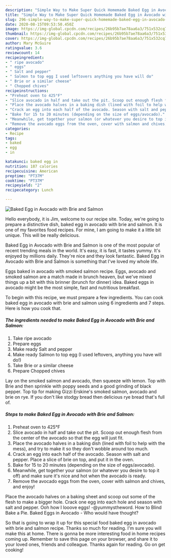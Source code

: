 ```yaml
---
description: "Simple Way to Make Super Quick Homemade Baked Egg in Avocado with Brie and Salmon"
title: "Simple Way to Make Super Quick Homemade Baked Egg in Avocado with Brie and Salmon"
slug: 296-simple-way-to-make-super-quick-homemade-baked-egg-in-avocado-with-brie-and-salmon
date: 2020-08-15T09:53:50.450Z
image: https://img-global.cpcdn.com/recipes/26b95b7ae78aa6a3/751x532cq70/baked-egg-in-avocado-with-brie-and-salmon-recipe-main-photo.jpg
thumbnail: https://img-global.cpcdn.com/recipes/26b95b7ae78aa6a3/751x532cq70/baked-egg-in-avocado-with-brie-and-salmon-recipe-main-photo.jpg
cover: https://img-global.cpcdn.com/recipes/26b95b7ae78aa6a3/751x532cq70/baked-egg-in-avocado-with-brie-and-salmon-recipe-main-photo.jpg
author: Mary McGuire
ratingvalue: 3.6
reviewcount: 14
recipeingredient:
- " ripe avocado"
- " eggs"
- " Salt and pepper"
- " Salmon to top egg I used leftovers anything you have will do"
- " Brie or a similar cheese"
- " Chopped chives"
recipeinstructions:
- "Preheat oven to 425°F"
- "Slice avocado in half and take out the pit. Scoop out enough flesh from the center of the avocado so that the egg will just fit."
- "Place the avocado halves in a baking dish (lined with foil to help with the mess), and try to make it so they don&#39;t wobble around too much."
- "Crack an egg into each half of the avocado. Season with salt and pepper. Place a slice of brie on top, and put it in the oven."
- "Bake for 15 to 20 minutes (depending on the size of eggs/avocado)."
- "Meanwhile, get together your salmon (or whatever you desire to top it off) and make sure it&#39;s nice and hot when the avocado is ready."
- "Remove the avocado eggs from the oven, cover with salmon and chives, and enjoy!"
categories:
- Recipe
tags:
- baked
- egg
- in

katakunci: baked egg in 
nutrition: 187 calories
recipecuisine: American
preptime: "PT37M"
cooktime: "PT37M"
recipeyield: "2"
recipecategory: Lunch

---
```



![Baked Egg in Avocado with Brie and Salmon](https://img-global.cpcdn.com/recipes/26b95b7ae78aa6a3/751x532cq70/baked-egg-in-avocado-with-brie-and-salmon-recipe-main-photo.jpg)

Hello everybody, it is Jim, welcome to our recipe site. Today, we're going to prepare a distinctive dish, baked egg in avocado with brie and salmon. It is one of my favorites food recipes. For mine, I am going to make it a little bit unique. This will be really delicious.

Baked Egg in Avocado with Brie and Salmon is one of the most popular of recent trending meals in the world. It's easy, it is fast, it tastes yummy. It's enjoyed by millions daily. They're nice and they look fantastic. Baked Egg in Avocado with Brie and Salmon is something that I've loved my whole life.

Eggs baked in avocado with smoked salmon recipe. Eggs, avocado and smoked salmon are a match made in brunch heaven, but we&#39;ve mixed things up a bit with this brinner (brunch for dinner) idea. Baked eggs in avocado might be the most simple, fast and nutritious breakfast.


To begin with this recipe, we must prepare a few ingredients. You can cook baked egg in avocado with brie and salmon using 6 ingredients and 7 steps. Here is how you cook that.

<!--inarticleads1-->

##### The ingredients needed to make Baked Egg in Avocado with Brie and Salmon:

1. Take  ripe avocado
1. Prepare  eggs
1. Make ready  Salt and pepper
1. Make ready  Salmon to top egg (I used leftovers, anything you have will do!)
1. Take  Brie or a similar cheese
1. Prepare  Chopped chives


Lay on the smoked salmon and avocado, then squeeze with lemon. Top with Brie and then sprinkle with poppy seeds and a good grinding of black pepper. Top tip for making Gizzi Erskine&#39;s smoked salmon, avocado and brie on rye. If you don&#39;t like stodgy bread then delicious rye bread that&#39;s full of. 

<!--inarticleads2-->

##### Steps to make Baked Egg in Avocado with Brie and Salmon:

1. Preheat oven to 425°F
1. Slice avocado in half and take out the pit. Scoop out enough flesh from the center of the avocado so that the egg will just fit.
1. Place the avocado halves in a baking dish (lined with foil to help with the mess), and try to make it so they don&#39;t wobble around too much.
1. Crack an egg into each half of the avocado. Season with salt and pepper. Place a slice of brie on top, and put it in the oven.
1. Bake for 15 to 20 minutes (depending on the size of eggs/avocado).
1. Meanwhile, get together your salmon (or whatever you desire to top it off) and make sure it&#39;s nice and hot when the avocado is ready.
1. Remove the avocado eggs from the oven, cover with salmon and chives, and enjoy!


Place the avocado halves on a baking sheet and scoop out some of the flesh to make a bigger hole. Crack one egg into each hole and season with salt and pepper. Ooh how I looove eggs! -@yummystheword. How to Blind Bake a Pie. Baked Eggs in Avocado - Who would have thought? 

So that is going to wrap it up for this special food baked egg in avocado with brie and salmon recipe. Thanks so much for reading. I'm sure you will make this at home. There is gonna be more interesting food in home recipes coming up. Remember to save this page on your browser, and share it to your loved ones, friends and colleague. Thanks again for reading. Go on get cooking!
